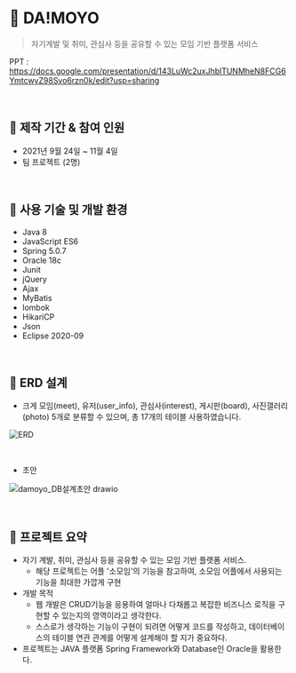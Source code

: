 # :two_men_holding_hands: DA!MOYO

> 자기계발 및 취미, 관심사 등을 공유할 수 있는 모임 기반 플랫폼 서비스

PPT : https://docs.google.com/presentation/d/143LuWc2uxJhblTUNMheN8FCG6YmtcwyZ98Svo6rzn0k/edit?usp=sharing

<br>

## :pushpin: 제작 기간 & 참여 인원
+ 2021년 9월 24일 ~ 11월 4일
+ 팀 프로젝트 (2명)

<br>

## :pushpin: 사용 기술 및 개발 환경

+ Java 8
+ JavaScript ES6
+ Spring 5.0.7
+ Oracle 18c
+ Junit
+ jQuery
+ Ajax
+ MyBatis
+ lombok
+ HikariCP
+ Json
+ Eclipse 2020-09

<br>

## :pushpin: ERD 설계 

+ 크게 모임(meet), 유저(user_info), 관심사(interest), 게시판(board), 사진갤러리(photo) 5개로 분류할 수 있으며, 총 17개의 테이블 사용하였습니다. 

![ERD](https://user-images.githubusercontent.com/86466976/138418433-322dce61-da73-4213-b242-512817f6a239.jpg)

<br>

+ 초안

![damoyo_DB설계초안 drawio](https://user-images.githubusercontent.com/45350620/138692001-b0a12476-59c5-4f6e-a665-46e467045842.png)

<br>

## :pushpin: 프로젝트 요약

- 자기 계발, 취미, 관심사 등을 공유할 수 있는 모임 기반 플랫폼 서비스.
    - 해당 프로젝트는 어플 '소모임'의 기능을 참고하여, 소모임 어플에서 사용되는 기능을 최대한 가깝게 구현
- 개발 목적
    - 웹 개발은 CRUD기능을 응용하여 얼마나 다채롭고 복잡한 비즈니스 로직을 구현할 수 있는지의 영역이라고 생각한다.
    - 스스로가 생각하는 기능이 구현이 되려면 어떻게 코드를 작성하고, 데이터베이스의 테이블 연관 관계를 어떻게 설계해야 할 지가 중요하다.
- 프로젝트는 JAVA 플랫폼 Spring Framework와 Database인 Oracle을 활용한다.

